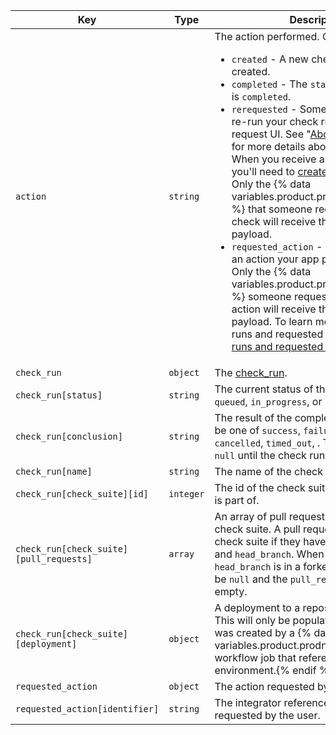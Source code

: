 Key | Type | Description
----|------|-------------
`action`|`string` | The action performed. Can be one of: <ul><li> `created` - A new check run was created.</li><li> `completed` - The `status` of the check run is `completed`.</li><li> `rerequested` - Someone requested to re-run your check run from the pull request UI. See "[About status checks](/articles/about-status-checks#checks)" for more details about the GitHub UI. When you receive a `rerequested` action, you'll need to [create a new check run](/rest/reference/checks#create-a-check-run). Only the {% data variables.product.prodname_github_app %} that someone requests to re-run the check will receive the `rerequested` payload.</li><li> `requested_action` - Someone requested an action your app provides to be taken. Only the {% data variables.product.prodname_github_app %} someone requests to perform an action will receive the `requested_action` payload. To learn more about check runs and requested actions, see "[Check runs and requested actions](/rest/reference/checks#check-runs-and-requested-actions)."</li></ul>
`check_run`|`object` | The [check_run](/rest/reference/checks#get-a-check-run).
`check_run[status]`|`string` | The current status of the check run. Can be `queued`, `in_progress`, or `completed`.
`check_run[conclusion]`|`string` | The result of the completed check run. Can be one of `success`, `failure`, `neutral`, `cancelled`, `timed_out`,  . This value will be `null` until the check run has `completed`.
`check_run[name]`|`string` | The name of the check run.
`check_run[check_suite][id]`|`integer` | The id of the check suite that this check run is part of.
`check_run[check_suite][pull_requests]`|`array`| An array of pull requests that match this check suite. A pull request matches a check suite if they have the same `head_sha` and `head_branch`. When the check suite's `head_branch` is in a forked repository it will be `null` and the `pull_requests` array will be empty.
`check_run[check_suite][deployment]`|`object`| A deployment to a repository environment. This will only be populated if the check run was created by a {% data variables.product.prodname_actions %} workflow job that references an environment.{% endif %}
`requested_action`|`object` | The action requested by the user.
`requested_action[identifier]`|`string` | The integrator reference of the action requested by the user.
